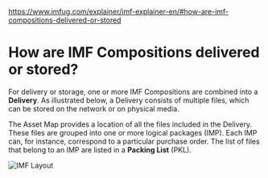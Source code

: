 https://www.imfug.com/explainer/imf-explainer-en/#how-are-imf-compositions-delivered-or-stored

# How are IMF Compositions delivered or stored?
For delivery or storage, one or more IMF Compositions are combined into a **Delivery**. As illustrated below, a Delivery consists of multiple files, which can be stored on the network or on physical media.

The Asset Map provides a location of all the files included in the Delivery. These files are grouped into one or more logical packages (IMP). Each IMP can, for instance, correspond to a particular purchase order. The list of files that belong to an IMP are listed in a **Packing List** (PKL).

![IMF Layout](https://www.imfug.com/wp-content/uploads/2021/03/pkl-1-2048x1136.png)